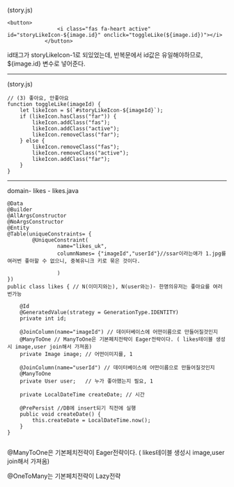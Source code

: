 (story.js)

```
<button>
				<i class="fas fa-heart active" id="storyLikeIcon-${image.id}" onclick="toggleLike(${image.id})"></i>
			</button>
```

id태그가 storyLikeIcon-1로 되있었는데, 반복문에서 id값은 유일해야하므로, ${image.id} 변수로 넣어준다.

---

(story.js)

```
// (3) 좋아요, 안좋아요
function toggleLike(imageId) {
	let likeIcon = $(`#storyLikeIcon-${imageId}`);
	if (likeIcon.hasClass("far")) {
		likeIcon.addClass("fas");
		likeIcon.addClass("active");
		likeIcon.removeClass("far");
	} else {
		likeIcon.removeClass("fas");
		likeIcon.removeClass("active");
		likeIcon.addClass("far");
	}
}

```

---

domain- likes - likes.java

```
@Data
@Builder
@AllArgsConstructor
@NoArgsConstructor
@Entity
@Table(uniqueConstraints= {
		@UniqueConstraint(
				name="likes_uk",
				columnNames= {"imageId","userId"}//ssar이라는애가 1.jpg를 여러번 좋아할 수 없으니, 중복유니크 키로 묶은 것이다.

				)
})
public class likes { // N(이미지와는), N(user와는)- 한명의유저는 좋아요를 여러번가능

	@Id
	@GeneratedValue(strategy = GenerationType.IDENTITY)
	private int id;

	@JoinColumn(name="imageId") // 데이터베이스에 어떤이름으로 만들어질것인지
	@ManyToOne // ManyToOne은 기본페치전략이 Eager전략이다. ( likes테이블 생성시 image,user join해서 가져옴)
	private Image image; // 어떤이미지를, 1

	@JoinColumn(name="userId") // 데이터베이스에 어떤이름으로 만들어질것인지
	@ManyToOne
	private User user;	 // 누가 좋아했는지 필요, 1

	private LocalDateTime createDate; // 시간

	@PrePersist //DB에 insert되기 직전에 실행
	public void createDate() {
		this.createDate = LocalDateTime.now();
	}
}


```

@ManyToOne은 기본페치전략이 Eager전략이다. ( likes테이블 생성시 image,user join해서 가져옴)

@OneToMany는 기본페치전략이 Lazy전략
